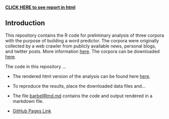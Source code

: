 
[**CLICK HERE to see report in html**](https://reyvaz.github.io/MachineLearningWL/barbellRmd.html)  


## Introduction

This repository contains the R code for preliminary analysis of three corpora with the purpose of building a word predictor. The corpora were originally collected by a web crawler from publicly available news, personal blogs, and  twitter posts. More information [here](https://web-beta.archive.org/web/20160930083655/http://www.corpora.heliohost.org/aboutcorpus.html). The corpora can be downloaded [here](https://d396qusza40orc.cloudfront.net/dsscapstone/dataset/Coursera-SwiftKey.zip). 


The code in this repository ...
  

* The rendered html version of the analysis can be found here  [here](https://reyvaz.github.io/MachineLearningWL/barbellRmd.html). 

* To reproduce the results, place the downloaded data files and...

* The file [barbellRmd.md](barbellRmd.md) contains the code and output rendered in a markdown file. 

* [GitHub Pages Link](https://reyvaz.github.io/MachineLearningWL/)



